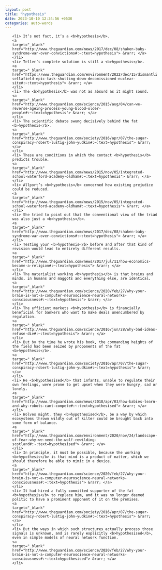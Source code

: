 ```yaml
---
layout: post
title: "hypothesis"
date: 2023-10-10 12:34:56 +0530
categories: auto-words
---
```

<ol>

    <li> It’s not fact, it’s a <b>hypothesis</b>.
    <a 
    target="_blank" 
    href="http://www.theguardian.com/news/2017/dec/08/shaken-baby-syndrome-war-over-convictions#:~:text=hypothesis"> &rarr; </a>
    </li>
    <li> Teller’s complete solution is still a <b>hypothesis</b>.
    <a 
    target="_blank" 
    href="https://www.theguardian.com/environment/2022/dec/15/dismantling-sellafield-epic-task-shutting-down-decomissioned-nuclear-site#:~:text=hypothesis"> &rarr; </a>
    </li>
    <li> The <b>hypothesis</b> was not as absurd as it might sound.
    <a 
    target="_blank" 
    href="http://www.theguardian.com/science/2015/aug/04/can-we-reverse-ageing-process-young-blood-older-people#:~:text=hypothesis"> &rarr; </a>
    </li>
    <li> The scientific debate swung decisively behind the fat <b>hypothesis</b>.
    <a 
    target="_blank" 
    href="http://www.theguardian.com/society/2016/apr/07/the-sugar-conspiracy-robert-lustig-john-yudkin#:~:text=hypothesis"> &rarr; </a>
    </li>
    <li> These are conditions in which the contact <b>hypothesis</b> predicts trouble.
    <a 
    target="_blank" 
    href="http://www.theguardian.com/news/2015/nov/05/integrated-school-waterford-academy-oldham#:~:text=hypothesis"> &rarr; </a>
    </li>
    <li> Allport’s <b>hypothesis</b> concerned how existing prejudice could be reduced.
    <a 
    target="_blank" 
    href="http://www.theguardian.com/news/2015/nov/05/integrated-school-waterford-academy-oldham#:~:text=hypothesis"> &rarr; </a>
    </li>
    <li> She tried to point out that the conventional view of the triad was also just a <b>hypothesis</b>.
    <a 
    target="_blank" 
    href="http://www.theguardian.com/news/2017/dec/08/shaken-baby-syndrome-war-over-convictions#:~:text=hypothesis"> &rarr; </a>
    </li>
    <li> Testing your <b>hypothesis</b> before and after that kind of revision would lead to entirely different results.
    <a 
    target="_blank" 
    href="http://www.theguardian.com/news/2017/jul/11/how-economics-became-a-religion#:~:text=hypothesis"> &rarr; </a>
    </li>
    <li> The materialist working <b>hypothesis</b> is that brains and minds, in humans and maggots and everything else, are identical.
    <a 
    target="_blank" 
    href="http://www.theguardian.com/science/2020/feb/27/why-your-brain-is-not-a-computer-neuroscience-neural-networks-consciousness#:~:text=hypothesis"> &rarr; </a>
    </li>
    <li> The efficient markets <b>hypothesis</b> is financially beneficial for bankers who want to make deals unencumbered by regulation.
    <a 
    target="_blank" 
    href="http://www.theguardian.com/science/2016/jun/28/why-bad-ideas-refuse-die#:~:text=hypothesis"> &rarr; </a>
    </li>
    <li> But by the time he wrote his book, the commanding heights of the field had been seized by proponents of the fat <b>hypothesis</b>.
    <a 
    target="_blank" 
    href="http://www.theguardian.com/society/2016/apr/07/the-sugar-conspiracy-robert-lustig-john-yudkin#:~:text=hypothesis"> &rarr; </a>
    </li>
    <li> He <b>hypothesised</b> that infants, unable to regulate their own feelings, were prone to get upset when they were hungry, sad or lonely.
    <a 
    target="_blank" 
    href="http://www.theguardian.com/news/2018/apr/03/how-babies-learn-and-why-robots-cant-compete#:~:text=hypothesised"> &rarr; </a>
    </li>
    <li> Wolves might, they <b>hypothesised</b>, be a way by which ecosystems thrown wildly out of kilter could be brought back into some form of balance.
    <a 
    target="_blank" 
    href="http://www.theguardian.com/environment/2020/nov/24/landscape-of-fear-why-we-need-the-wolf-rewilding-scotland#:~:text=hypothesised"> &rarr; </a>
    </li>
    <li> In principle, it must be possible, because the working <b>hypothesis</b> is that mind is a product of matter, which we should therefore be able to mimic in a device.
    <a 
    target="_blank" 
    href="http://www.theguardian.com/science/2020/feb/27/why-your-brain-is-not-a-computer-neuroscience-neural-networks-consciousness#:~:text=hypothesis"> &rarr; </a>
    </li>
    <li> It had hired a fully committed supporter of the fat <b>hypothesis</b> to replace him, and it was no longer deemed politic to have a prominent opponent of it on the premises.
    <a 
    target="_blank" 
    href="http://www.theguardian.com/society/2016/apr/07/the-sugar-conspiracy-robert-lustig-john-yudkin#:~:text=hypothesis"> &rarr; </a>
    </li>
    <li> But the ways in which such structures actually process those signals is unknown, and is rarely explicitly <b>hypothesised</b>, even in simple models of neural network function.
    <a 
    target="_blank" 
    href="http://www.theguardian.com/science/2020/feb/27/why-your-brain-is-not-a-computer-neuroscience-neural-networks-consciousness#:~:text=hypothesised"> &rarr; </a>
    </li>
